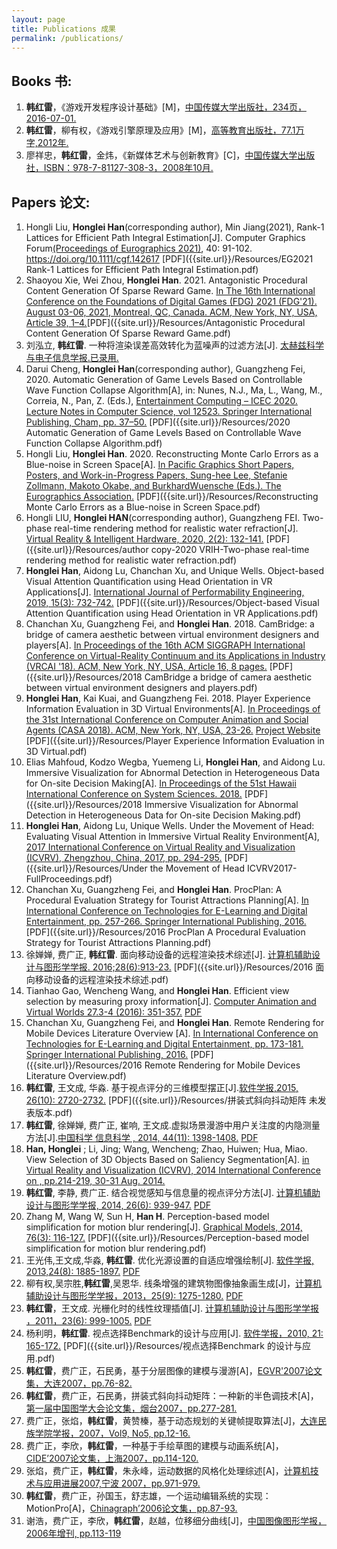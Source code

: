 ```yaml
---
layout: page
title: Publications 成果
permalink: /publications/
---
```

## Books 书:

1.	**韩红雷**，《游戏开发程序设计基础》[M]，[中国传媒大学出版社，234页，2016-07-01.](http://www.cuc.edu.cn/cgzt/5564.html)
2.	**韩红雷**，柳有权，《游戏引擎原理及应用》[M]，[高等教育出版社，77.1万字,2012年.](http://www.hep.com.cn/book/details?uuid=5277e92a-1414-1000-a0f5-3fafc67de19c)
3.	廖祥忠，**韩红雷**，金炜，《新媒体艺术与创新教育》[C]，[中国传媒大学出版社，ISBN：978-7-81127-308-3，2008年10月.](https://baike.baidu.com/item/%E6%96%B0%E5%AA%92%E4%BD%93%E8%89%BA%E6%9C%AF%E4%B8%8E%E5%88%9B%E6%96%B0%E6%95%99%E8%82%B2/6231088)

## Papers 论文:
1. Hongli Liu, **Honglei Han**(corresponding author), Min Jiang(2021), Rank-1 Lattices for Efficient Path Integral Estimation[J]. Computer Graphics Forum[(Proceedings of Eurographics 2021)](https://diglib.eg.org/handle/10.1111/cgf142617), 40: 91-102. https://doi.org/10.1111/cgf.142617 [PDF]({{site.url}}/Resources/EG2021 Rank-1 Lattices for Efficient Path Integral Estimation.pdf)
1. Shaoyou Xie, Wei Zhou, **Honglei Han**. 2021. Antagonistic Procedural Content Generation Of Sparse Reward Game. [In The 16th International Conference on the Foundations of Digital Games (FDG) 2021 (FDG'21). August 03-06, 2021, Montreal, QC, Canada. ACM, New York, NY, USA, Article 39, 1–4.](https://doi.org/10.1145/3472538.3472580)[PDF]({{site.url}}/Resources/Antagonistic Procedural Content Generation Of Sparse Reward Game.pdf)
1. 刘泓立, **韩红雷**. 一种将渲染误差高效转化为蓝噪声的过滤方法[J]. [太赫兹科学与电子信息学报.已录用.](http://www.iaeej.com/xxydzgc/ch/reader/view_abstract.aspx?flag=2&file_no=202009100000003&journal_id=xxydzgc)
1. Darui Cheng, **Honglei Han**(corresponding author), Guangzheng Fei, 2020. Automatic Generation of Game Levels Based on Controllable Wave Function Collapse Algorithm[A], in: Nunes, N.J., Ma, L., Wang, M., Correia, N., Pan, Z. (Eds.), [Entertainment Computing – ICEC 2020. Lecture Notes in Computer Science, vol 12523. Springer International Publishing, Cham, pp. 37–50.](https://doi.org/10.1007/978-3-030-65736-9_3)	[PDF]({{site.url}}/Resources/2020 Automatic Generation of Game Levels Based on Controllable Wave Function Collapse Algorithm.pdf)
1. Hongli Liu, **Honglei Han**. 2020. Reconstructing Monte Carlo Errors as a Blue-noise in Screen Space[A]. [In Pacific Graphics Short Papers, Posters, and Work-in-Progress Papers, Sung-hee Lee, Stefanie Zollmann, Makoto Okabe, and BurkhardWuensche (Eds.). The Eurographics Association.](https://doi.org/10.2312/pg.20201230)	[PDF]({{site.url}}/Resources/Reconstructing Monte Carlo Errors as a Blue-noise in Screen Space.pdf)
1. Hongli LIU, **Honglei HAN**(corresponding author), Guangzheng FEI. Two-phase real-time rendering method for realistic water refraction[J]. [Virtual Reality & Intelligent Hardware, 2020, 2(2): 132-141.](https://doi.org/10.1016/j.vrih.2019.12.005)	[PDF]({{site.url}}/Resources/author copy-2020 VRIH-Two-phase real-time rendering method for realistic water refraction.pdf)
1.	**Honglei Han**, Aidong Lu, Chanchan Xu, and Unique Wells. Object-based Visual Attention Quantification using Head Orientation in VR Applications[J]. [International Journal of Performability Engineering, 2019, 15(3): 732-742.](http://doi.org/10.23940/ijpe.19.03.p2.732742)	[PDF]({{site.url}}/Resources/Object-based Visual Attention Quantification using Head Orientation in VR Applications.pdf)
2.	Chanchan Xu, Guangzheng Fei, and **Honglei Han**. 2018. CamBridge: a bridge of camera aesthetic between virtual environment designers and players[A]. [In Proceedings of the 16th ACM SIGGRAPH International Conference on Virtual-Reality Continuum and its Applications in Industry (VRCAI '18). ACM, New York, NY, USA, Article 16, 8 pages.](https://doi.org/10.1145/3284398.3284423)	[PDF]({{site.url}}/Resources/2018 CamBridge a bridge of camera aesthetic between virtual environment designers and players.pdf)
1. **Honglei Han**, Kai Kuai, and Guangzheng Fei. 2018. Player Experience Information Evaluation in 3D Virtual Environments[A]. [In Proceedings of the 31st International Conference on Computer Animation and Social Agents (CASA 2018). ACM, New York, NY, USA, 23-26.](https://doi.org/10.1145/3205326.3205349)  [Project Website](https://github.com/hanhonglei/ExperienceEntropy)	[PDF]({{site.url}}/Resources/Player Experience Information Evaluation in 3D Virtual.pdf)
1. Elias Mahfoud, Kodzo Wegba, Yuemeng Li, **Honglei Han**, and Aidong Lu. Immersive Visualization for Abnormal Detection in Heterogeneous Data for On-site Decision Making[A]. [In Proceedings of the 51st Hawaii International Conference on System Sciences. 2018.](https://scholarspace.manoa.hawaii.edu/handle/10125/50047)	[PDF]({{site.url}}/Resources/2018 Immersive Visualization for Abnormal Detection in Heterogeneous Data for On-site Decision Making.pdf)
1. **Honglei Han**, Aidong Lu, Unique Wells. Under the Movement of Head: Evaluating Visual Attention in Immersive Virtual Reality Environment[A], [2017 International Conference on Virtual Reality and Visualization (ICVRV), Zhengzhou, China, 2017, pp. 294-295.](https://github.com/hanhonglei/VRViewGuide)	[PDF]({{site.url}}/Resources/Under the Movement of Head ICVRV2017-FullProceedings.pdf)
1.	Chanchan Xu, Guangzheng Fei, and **Honglei Han**. ProcPlan: A Procedural Evaluation Strategy for Tourist Attractions Planning[A]. [In International Conference on Technologies for E-Learning and Digital Entertainment, pp. 257-266. Springer International Publishing, 2016.](http://link.springer.com/chapter/10.1007/978-3-319-40259-8_23)	[PDF]({{site.url}}/Resources/2016 ProcPlan A Procedural Evaluation Strategy for Tourist Attractions Planning.pdf)
1. 徐婵婵, 费广正, **韩红雷**. 面向移动设备的远程渲染技术综述[J]. [计算机辅助设计与图形学学报. 2016;28(6):913-23.](https://doi.org/10.1007/978-3-319-40259-8_23)	[PDF]({{site.url}}/Resources/2016 面向移动设备的远程渲染技术综述.pdf)
1.	Tianhao Gao, Wencheng Wang, and **Honglei Han**. Efficient view selection by measuring proxy information[J]. [Computer Animation and Virtual Worlds 27.3-4 (2016): 351-357.](https://doi.org/10.1002/cav.1698)	[PDF]({{site.url}}/Resources/Gao_et_al-2016-Computer_Animation_and_Virtual_Worlds.pdf)
3.	Chanchan Xu, Guangzheng Fei, and **Honglei Han**. Remote Rendering for Mobile Devices Literature Overview [A]. [In International Conference on Technologies for E-Learning and Digital Entertainment, pp. 173-181. Springer International Publishing, 2016.](https://doi.org/10.1007/978-3-319-40259-8_15)	[PDF]({{site.url}}/Resources/2016 Remote Rendering for Mobile Devices Literature Overview.pdf)
2.	**韩红雷**, 王文成, 华淼. 基于视点评分的三维模型摆正[J].[软件学报,2015, 26(10): 2720-2732.](http://doi.org/10.13328/j.cnki.jos.004742)	[PDF]({{site.url}}/Resources/拼装式斜向抖动矩阵 未发表版本.pdf)
3.	**韩红雷**, 徐婵婵, 费广正, 崔响, 王文成.虚拟场景漫游中用户关注度的内隐测量方法[J].[中国科学 信息科学 , 2014, 44(11): 1398-1408.](https://doi.org/10.1360/N112014-00200)	[PDF]({{site.url}}/Resources/虚拟漫游场景中物体关注度内隐测量方法.pdf)
4.	**Han, Honglei** ; Li, Jing; Wang, Wencheng; Zhao, Huiwen; Hua, Miao. View Selection of 3D Objects Based on Saliency Segmentation[A]. [in Virtual Reality and Visualization (ICVRV), 2014 International Conference on , pp.214-219, 30-31 Aug. 2014.]({{site.url}}/Resources/2014HanICVRV.pdf)
6.	**韩红雷**, 李静, 费广正. 结合视觉感知与信息量的视点评分方法[J]. [计算机辅助设计与图形学学报, 2014, 26(6): 939-947.](http://www.jcad.cn/jcadcms/document/attach_manager!download.action?id=4028e4e44bc55348014c2be463d80535)	[PDF]({{site.url}}/Resources/结合视觉感知与信息量的视点评分方法.pdf)
7.	Zhang M, Wang W, Sun H, **Han H**. Perception-based model simplification for motion blur rendering[J]. [Graphical Models, 2014, 76(3): 116-127.](https://doi.org/10.1016/j.gmod.2013.10.003)	[PDF]({{site.url}}/Resources/Perception-based model simplification for motion blur rendering.pdf)
8.	王光伟,王文成,华淼, **韩红雷**. 优化光源设置的自适应增强绘制[J]. [软件学报, 2013,24(8): 1885-1897.](http://www.jos.org.cn/ch/reader/create_pdf.aspx?file_no=4348&journal_id=jos)	[PDF]({{site.url}}/Resources/优化光源设置的自适应增强绘制.pdf)
9.	柳有权,吴宗胜,**韩红雷**,吴恩华. 线条增强的建筑物图像抽象画生成[J]，[计算机辅助设计与图形学学报，2013，25(9): 1275-1280.](http://www.jcad.cn/jcadcms/document/attach_manager!download.action?id=4028e4e44bc55348014c2be463d80944)	[PDF]({{site.url}}/Resources/线条增强的建筑物图像抽象画生成.pdf)
11.	**韩红雷**，王文成. 光栅化时的线性纹理插值[J]. [计算机辅助设计与图形学学报 ，2011，23(6): 999-1005.](http://www.jcad.cn/jcadcms/document/attach_manager!download.action?id=4028e4e44bc55348014c2be463d81403)	[PDF]({{site.url}}/Resources/光栅化时的线性纹理插值.pdf)
12.	杨利明，**韩红雷**. 视点选择Benchmark的设计与应用[J]. [软件学报，2010, 21: 165-172.](http://www.jos.org.cn/ch/reader/create_pdf.aspx?file_no=10018&journal_id=jos)	[PDF]({{site.url}}/Resources/视点选择Benchmark 的设计与应用.pdf)
15.	**韩红雷**，费广正，石民勇，基于分层图像的建模与漫游[A]，[EGVR'2007论文集，大连2007，pp.76-82.]({{site.url}}/Resources/2007LayerImage.pdf)
16.	**韩红雷**，费广正，石民勇，拼装式斜向抖动矩阵：一种新的半色调技术[A]，[第一届中国图学大会论文集，烟台2007，pp.277-281.]({{site.url}}/Resources/2007Dithering.pdf)
17.	费广正，张焰，**韩红雷**，黄赞榛，基于动态规划的关键帧提取算法[J]，[大连民族学院学报，2007，Vol9, No5, pp.12-16.]({{site.url}}/Resources/2007KeyFrames.pdf)
18.	费广正，李欣，**韩红雷**，一种基于手绘草图的建模与动画系统[A]，[CIDE’2007论文集，上海2007，pp.114-120.]({{site.url}}/Resources/2007Sketch.pdf)
19.	张焰，费广正，**韩红雷**，朱永峰，运动数据的风格化处理综述[A]，[计算机技术与应用进展2007,宁波 2007，pp.971-979.]({{site.url}}/Resources/2007MotionStyle.pdf)
20.	**韩红雷**，费广正，孙国玉，舒志雄，一个运动编辑系统的实现：MotionPro[A]，[Chinagraph’2006论文集，pp.87-93.]({{site.url}}//Resources/2006MotionProHanHonglei.pdf)
21.	谢浩，费广正，李欣，**韩红雷**，赵越，位移细分曲线[J]，[中国图像图形学报，2006年增刊, pp.113-119]({{site.url}}/Resources/2006DisplacedSubdivisionCurve.pdf)

<script>
  (function(i,s,o,g,r,a,m){i['GoogleAnalyticsObject']=r;i[r]=i[r]||function(){
  (i[r].q=i[r].q||[]).push(arguments)},i[r].l=1*new Date();a=s.createElement(o),
  m=s.getElementsByTagName(o)[0];a.async=1;a.src=g;m.parentNode.insertBefore(a,m)
  })(window,document,'script','https://www.google-analytics.com/analytics.js','ga');

  ga('create', 'UA-85986843-1', 'auto');
  ga('send', 'pageview');

</script>


